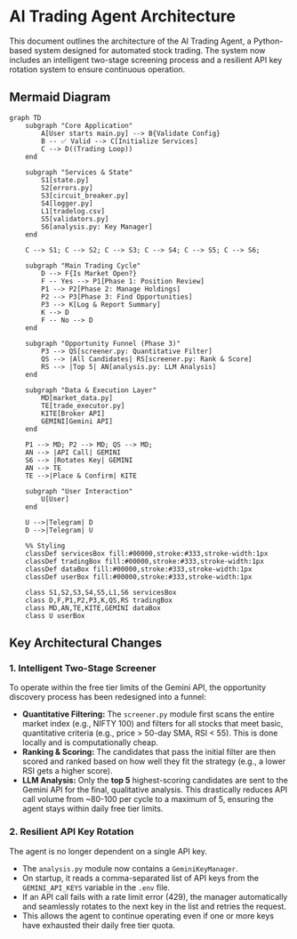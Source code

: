 # AI Trading Agent Architecture

This document outlines the architecture of the AI Trading Agent, a Python-based system designed for automated stock trading. The system now includes an intelligent two-stage screening process and a resilient API key rotation system to ensure continuous operation.

## Mermaid Diagram

```mermaid
graph TD
    subgraph "Core Application"
        A[User starts main.py] --> B{Validate Config}
        B -- ✅ Valid --> C[Initialize Services]
        C --> D((Trading Loop))
    end

    subgraph "Services & State"
        S1[state.py]
        S2[errors.py]
        S3[circuit_breaker.py]
        S4[logger.py]
        L1[tradelog.csv]
        S5[validators.py]
        S6[analysis.py: Key Manager]
    end
    
    C --> S1; C --> S2; C --> S3; C --> S4; C --> S5; C --> S6;

    subgraph "Main Trading Cycle"
        D --> F{Is Market Open?}
        F -- Yes --> P1[Phase 1: Position Review]
        P1 --> P2[Phase 2: Manage Holdings]
        P2 --> P3[Phase 3: Find Opportunities]
        P3 --> K[Log & Report Summary]
        K --> D
        F -- No --> D
    end

    subgraph "Opportunity Funnel (Phase 3)"
        P3 --> QS[screener.py: Quantitative Filter]
        QS --> |All Candidates| RS[screener.py: Rank & Score]
        RS --> |Top 5| AN[analysis.py: LLM Analysis]
    end

    subgraph "Data & Execution Layer"
        MD[market_data.py]
        TE[trade_executor.py]
        KITE[Broker API]
        GEMINI[Gemini API]
    end
    
    P1 --> MD; P2 --> MD; QS --> MD;
    AN --> |API Call| GEMINI
    S6 --> |Rotates Key| GEMINI
    AN --> TE
    TE -->|Place & Confirm| KITE
    
    subgraph "User Interaction"
        U[User]
    end
    
    U -->|Telegram| D
    D -->|Telegram| U

    %% Styling
    classDef servicesBox fill:#00000,stroke:#333,stroke-width:1px
    classDef tradingBox fill:#00000,stroke:#333,stroke-width:1px
    classDef dataBox fill:#00000,stroke:#333,stroke-width:1px
    classDef userBox fill:#00000,stroke:#333,stroke-width:1px
    
    class S1,S2,S3,S4,S5,L1,S6 servicesBox
    class D,F,P1,P2,P3,K,QS,RS tradingBox
    class MD,AN,TE,KITE,GEMINI dataBox
    class U userBox
```

## Key Architectural Changes

### 1. Intelligent Two-Stage Screener
To operate within the free tier limits of the Gemini API, the opportunity discovery process has been redesigned into a funnel:
- **Quantitative Filtering:** The `screener.py` module first scans the entire market index (e.g., NIFTY 100) and filters for all stocks that meet basic, quantitative criteria (e.g., price > 50-day SMA, RSI < 55). This is done locally and is computationally cheap.
- **Ranking & Scoring:** The candidates that pass the initial filter are then scored and ranked based on how well they fit the strategy (e.g., a lower RSI gets a higher score).
- **LLM Analysis:** Only the **top 5** highest-scoring candidates are sent to the Gemini API for the final, qualitative analysis. This drastically reduces API call volume from ~80-100 per cycle to a maximum of 5, ensuring the agent stays within daily free tier limits.

### 2. Resilient API Key Rotation
The agent is no longer dependent on a single API key.
- The `analysis.py` module now contains a `GeminiKeyManager`.
- On startup, it reads a comma-separated list of API keys from the `GEMINI_API_KEYS` variable in the `.env` file.
- If an API call fails with a rate limit error (429), the manager automatically and seamlessly rotates to the next key in the list and retries the request.
- This allows the agent to continue operating even if one or more keys have exhausted their daily free tier quota.
